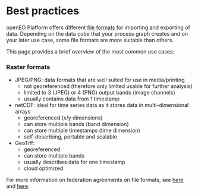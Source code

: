 # Best practices

openEO Platform offers different [file formats](/file-formats) for importing and exporting of data. Depending on the data cube that your process graph creates and on your later use case, some file formats are more suitable than others.

This page provides a brief overview of the most common use cases:

### Raster formats
- JPEG/PNG: data formats that are well suited for use in media/printing
  - not georeferenced (therefore only limited usable for further analysis)
  - limited to 3 (JPEG) or 4 (PNG) output bands (image channels)
  - usually contains data from 1 timestamp
- netCDF: ideal for time series data as it stores data in multi-dimensional arrays
  - georeferenced (x/y dimensions)
  - can store multiple bands (band dimension)
  - can store multiple timestamps (time dimension)
  - self-describing, portable and scalable
- GeoTiff: 
  - georeferenced
  - can store multiple bands
  - usually describes data for one timestamp
  - cloud optimized

For more information on federation agreements on file formats, see [here](../federation/#file-formats) and [here](../federation/backends/fileformats.md).